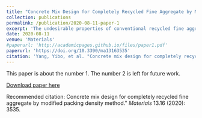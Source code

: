 ```yaml
---
title: "Concrete Mix Design for Completely Recycled Fine Aggregate by Modified Packing Density Method"
collection: publications
permalink: /publication/2020-08-11-paper-1
excerpt: 'The undesirable properties of conventional recycled fine aggregate (RFA) often limit its application in the construction industry. To overcome this challenge, a method for preparing completely recycled fine aggregate (CRFA), which crushes all concrete waste only into fine aggregate, was proposed. The obtained CRFA had high apparent density, and its water absorption was lower than that of the conventional RFA. To take advantage of the CRFA, this paper introduced the modified packing density method for the CRFA concrete mix design. The modified packing density method took account of the powder with a particle size of smaller than 75 μm in the CRFA and balanced both the void ratio and the specific surface area of the aggregate system. Concrete (grade C55) was prepared using the CRFA to validate the feasibility of the proposed method. The unit price of the prepared CRFA concrete was around 12.7% lower than that of the natural aggregate concrete. Additionally, the proposed procedure for the concrete mixture design could recycle all concrete waste into the new concrete and replace all the natural fine aggregate in the concrete mixture.'
date: 2020-08-11
venue: 'Materials'
#paperurl: 'http://academicpages.github.io/files/paper1.pdf'
paperurl: 'https://doi.org/10.3390/ma13163535'
citation: 'Yang, Yibo, et al. "Concrete mix design for completely recycled fine aggregate by modified packing density method." <i>Materials</i> 13.16 (2020): 3535.'
---
```

This paper is about the number 1. The number 2 is left for future work.

[Download paper here](https://www.mdpi.com/1996-1944/13/16/3535)

Recommended citation: Concrete mix design for completely recycled fine aggregate by modified packing density method." <i>Materials</i> 13.16 (2020): 3535.
